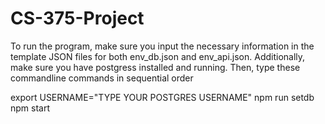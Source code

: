 # CS-375-Project
To run the program, make sure you input the necessary information in the template JSON files for both env_db.json and env_api.json. Additionally, make sure you have postgress installed and running. Then, type 
these commandline commands in sequential order

export USERNAME="TYPE YOUR POSTGRES USERNAME"
npm run setdb
npm start


